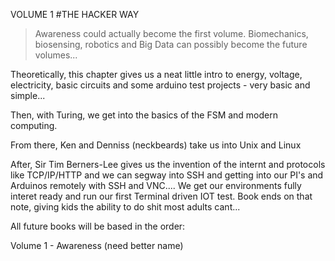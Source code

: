 
VOLUME 1
#THE HACKER WAY

> Awareness could actually become the first volume. Biomechanics, biosensing, robotics and Big Data can possibly become the future volumes... 

Theoretically, this chapter gives us a neat little intro to energy, voltage, electricity, basic circuits and some arduino test projects - very basic and simple...

Then, with Turing, we get into the basics of the FSM and modern computing.

From there, Ken and Denniss (neckbeards) take us into Unix and Linux

After, Sir Tim Berners-Lee gives us the invention of the internt and protocols like TCP/IP/HTTP and we can segway into SSH and getting into our PI's and Arduinos remotely with SSH and VNC.... We get our environments fully interet ready and run our first Terminal driven IOT test. Book ends on that note, giving kids the ability to do shit most adults cant...

All future books will be based in the order:

Volume 1 - Awareness (need better name)



















